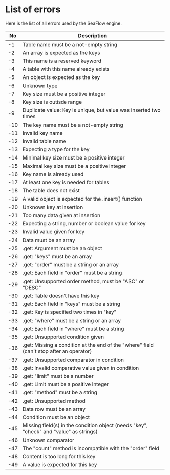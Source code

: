 # List of errors

Here is the list of all errors used by the SeaFlow engine.

| No  | Description |
|-----|-------------|
|  -1 | Table name must be a not-empty string |
|  -2 | An array is expected as the keys |
|  -3 | This name is a reserved keyword |
|  -4 | A table with this name already exists |
|  -5 | An object is expected as the key |
|  -6 | Unknown type |
|  -7 | Key size must be a positive integer |
|  -8 | Key size is outisde range |
|  -9 | Duplicate value: Key is unique, but value was inserted two times |
| -10 | The key name must be a not-empty string |
| -11 | Invalid key name |
| -12 | Invalid table name |
| -13 | Expecting a type for the key |
| -14 | Minimal key size must be a positive integer |
| -15 | Maximal key size must be a positive integer |
| -16 | Key name is already used |
| -17 | At least one key is needed for tables |
| -18 | The table does not exist
| -19 | A valid object is expected for the .insert() function |
| -20 | Unknown key at insertion |
| -21 | Too many data given at insertion |
| -22 | Expecting a string, number or boolean value for key |
| -23 | Invalid value given for key |
| -24 | Data must be an array |
| -25 | .get: Argument must be an object |
| -26 | .get: "keys" must be an array |
| -27 | .get: "order" must be a string or an array |
| -28 | .get: Each field in "order" must be a string |
| -29 | .get: Unsupported order method, must be "ASC" or "DESC" |
| -30 | .get: Table doesn't have this key |
| -31 | .get: Each field in "keys" must be a string |
| -32 | .get: Key is specified two times in "key" |
| -33 | .get: "where" must be a string or an array |
| -34 | .get: Each field in "where" must be a string |
| -35 | .get: Unsupported condition given |
| -36 | .get: Missing a condition at the end of the "where" field (can't stop after an operator) |
| -37 | .get: Unsupported comparator in condition |
| -38 | .get: Invalid comparative value given in condition |
| -39 | .get: "limit" must be a number |
| -40 | .get: Limit must be a positive integer |`
| -41 | .get: "method" must be a string |
| -42 | .get: Unsupported method |
| -43 | Data row must be an array |
| -44 | Condition must be an object |
| -45 | Missing field(s) in the condition object (needs "key", "check" and "value" as strings) |
| -46 | Unknown comparator |
| -47 | The "count" method is incompatible with the "order" field |
| -48 | Content is too long for this key |
| -49 | A value is expected for this key |
